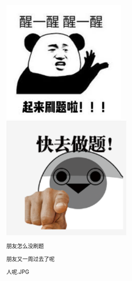 <img src=".\img\brushed_problem_ma.jpg" height="300px">

<img src=".\img\Want_u.png" height="300px">


朋友怎么没刷题

朋友又一周过去了呢

人呢.JPG